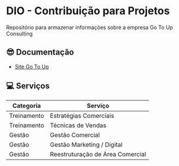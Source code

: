 # DIO - Contribuição para Projetos

Repositório para armazenar informações sobre a empresa Go To Up Consulting

## 😎 Documentação
- [Site Go To Up](https://www.gotoupconsulting.com.br)

## 💻 Serviços

| Categoria | Serviço |
| ----| ---- |
| Treinamento | Estratégias Comerciais |
| Treinamento | Técnicas de Vendas |
| Gestão | Gestão Comercial |
| Gestão | Gestão Marketing / Digital |
| Gestão | Reestruturação de Área Comercial |